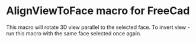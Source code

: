 # AlignViewToFace macro for FreeCad

This macro will rotate 3D view parallel to the selected face. To invert view - run this macro with the same face selected once again.
